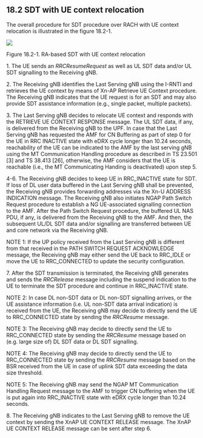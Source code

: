 ## 18.2 SDT with UE context relocation

The overall procedure for SDT procedure over RACH with UE context
relocation is illustrated in the figure 18.2-1.

![](media/image110.emf)

Figure 18.2-1. RA-based SDT with UE context relocation

1\. The UE sends an *RRCResumeRequest* as well as UL SDT data and/or UL
SDT signalling to the Receiving gNB.

2\. The Receiving gNB identifies the Last Serving gNB using the I-RNTI
and retrieves the UE context by means of Xn-AP Retrieve UE Context
procedure. The Receiving gNB indicates that the UE request is for an SDT
and may also provide SDT assistance information (e.g., single packet,
multiple packets).

3\. The Last Serving gNB decides to relocate UE context and responds
with the RETRIEVE UE CONTEXT RESPONSE message. The UL SDT data, if any,
is delivered from the Receiving gNB to the UPF. In case that the Last
Serving gNB has requested the AMF for CN Buffering as part of step 0 for
the UE in RRC INACTIVE state with eDRX cycle longer than 10.24 seconds,
reachability of the UE can be indicated to the AMF by the last serving
gNB using the MT Communication Handling procedure as described in TS
23.501 \[3\] and TS 38.413 \[26\], otherwise, the AMF considers that the
UE is reachable (i.e., the MT Communicating Handing is deactivated) upon
step 5.

4-6. The Receiving gNB decides to keep UE in RRC_INACTIVE state for SDT.
If loss of DL user data buffered in the Last Serving gNB shall be
prevented, the Receiving gNB provides forwarding addresses via the Xn-U
ADDRESS INDICATION message. The Receiving gNB also initiates NGAP Path
Switch Request procedure to establish a NG UE-associated signalling
connection to the AMF. After the Path Switch Request procedure, the
buffered UL NAS PDU, if any, is delivered from the Receiving gNB to the
AMF. And then, the subsequent UL/DL SDT data and/or signalling are
transferred between UE and core network via the Receiving gNB.

NOTE 1: If the UP policy received from the Last Serving gNB is different
from that received in the PATH SWITCH REQUEST ACKNOWLEDGE message, the
Receiving gNB may either send the UE back to RRC_IDLE or move the UE to
RRC_CONNECTED to update the security configuration.

7\. After the SDT transmission is terminated, the Receiving gNB
generates and sends the *RRCRelease* message including the suspend
indication to the UE to terminate the SDT procedure and continue in
RRC_INACTIVE state.

NOTE 2: In case DL non-SDT data or DL non-SDT signalling arrives, or the
UE assistance information (i.e. UL non-SDT data arrival indication) is
received from the UE, the Receiving gNB may decide to directly send the
UE to RRC_CONNECTED state by sending the *RRCResume* message.

NOTE 3: The Receiving gNB may decide to directly send the UE to
RRC_CONNECTED state by sending the *RRCResume* message based on (e.g.
large size of) DL SDT data or DL SDT signalling.

NOTE 4: The Receiving gNB may decide to directly send the UE to
RRC_CONNECTED state by sending the *RRCResume* message based on the BSR
received from the UE in case of uplink SDT data exceeding the data size
threshold.

NOTE 5: The Receiving gNB may send the NGAP MT Communication Handling
Request message to the AMF to trigger CN buffering when the UE is put
again into RRC_INACTIVE state with eDRX cycle longer than 10.24 seconds.

8\. The Receiving gNB indicates to the Last Serving gNB to remove the UE
context by sending the XnAP UE CONTEXT RELEASE message. The XnAP UE
CONTEXT RELEASE message can be sent after step 6.